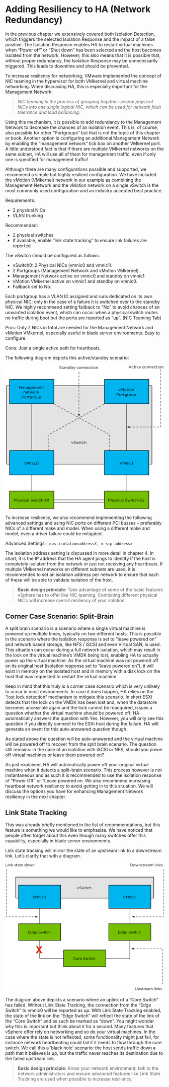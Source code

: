 # Adding Resiliency to HA (Network Redundancy)

In the previous chapter we extensively covered both Isolation Detection, which triggers the selected Isolation Response and the impact of a false positive. The Isolation Response enables HA to restart virtual machines when “Power off” or “Shut down” has been selected and the host becomes isolated from the network. However, this also means that it is possible that, without proper redundancy, the Isolation Response may be unnecessarily triggered. This leads to downtime and should be prevented.

To increase resiliency for networking, VMware implemented the concept of NIC teaming in the hypervisor for both VMkernel and virtual machine networking. When discussing HA, this is especially important for the Management Network.

>*NIC teaming is the process of grouping together several physical NICs into one single logical NIC, which can be used for network fault tolerance and load balancing.*

Using this mechanism, it is possible to add redundancy to the Management Network to decrease the chances of an isolation event. This is, of course, also possible for other “Portgroups” but that is not the topic of this chapter or book. Another option is configuring an additional Management Network by enabling the “management network” tick box on another VMkernel port. A little understood fact is that if there are multiple VMkernel networks on the same subnet, HA will use all of them for management traffic, even if only one is specified for management traffic!

Although there are many configurations possible and supported, we recommend a simple but highly resilient configuration. We have included the vMotion (VMkernel) network in our example as combining the Management Network and the vMotion network on a single vSwitch is the most commonly used configuration and an industry accepted best practice.

Requirements:

* 2 physical NICs
* VLAN trunking

Recommended:

* 2 physical switches
* If available, enable “link state tracking” to ensure link failures are reported

The vSwitch should be configured as follows:

* vSwitch0: 2 Physical NICs (vmnic0 and vmnic1).
* 2 Portgroups (Management Network and vMotion VMkernel).
* Management Network active on vmnic0 and standby on vmnic1.
* vMotion VMkernel active on vmnic1 and standby on vmnic0.
* Failback set to No.

Each portgroup has a VLAN ID assigned and runs dedicated on its own physical NIC; only in the case of a failure it is switched over to the standby NIC. We highly recommend setting failback to “No” to avoid chances of an unwanted isolation event, which can occur when a physical switch routes no traffic during boot but the ports are reported as “up”. (NIC Teaming Tab)

Pros: Only 2 NICs in total are needed for the Management Network and vMotion VMkernel, especially useful in blade server environments. Easy to configure.

Cons: Just a single active path for heartbeats.

The following diagram depicts this active/standby scenario:

![](fig26.png "Active-Standby Management Network design")

To increase resiliency, we also recommend implementing the following advanced settings and using NIC ports on different PCI busses – preferably NICs of a different make and model. When using a different make and model, even a driver failure could be mitigated.

Advanced Settings: ```_das.isolationaddressX_ = <ip-address>```

The isolation address setting is discussed in more detail in chapter 4\. In short; it is the IP address that the HA agent pings to identify if the host is completely isolated from the network or just not receiving any heartbeats. If multiple VMkernel networks on different subnets are used, it is recommended to set an isolation address per network to ensure that each of these will be able to validate isolation of the host.

>**Basic design principle:** Take advantage of some of the basic features vSphere has to offer like NIC teaming. Combining different physical NICs will increase overall resiliency of your solution.

## Corner Case Scenario: Split-Brain

A split brain scenario is a scenario where a single virtual machine is powered up multiple times, typically on two different hosts. This is possible in the scenario where the isolation response is set to “leave powered on” and network based storage, like NFS / iSCSI and even Virtual SAN, is used. This situation can occur during a full network isolation, which may result in the lock on the virtual machine’s VMDK being lost, enabling HA to actually power up the virtual machine. As the virtual machine was not powered off on its original host (isolation response set to “leave powered on”), it will exist in memory on the isolated host and in memory with a disk lock on the host that was requested to restart the virtual machine.

Keep in mind that this truly is a corner case scenario which is very unlikely to occur in most environments. In case it does happen, HA relies on the “lost lock detection” mechanism to mitigate this scenario. In short ESXi detects that the lock on the VMDK has been lost and, when the datastore becomes accessible again and the lock cannot be reacquired, issues a question whether the virtual machine should be powered off; HA automatically answers the question with Yes. However, you will only see this question if you directly connect to the ESXi host during the failure. HA will generate an event for this auto-answered question though.

As stated above the question will be auto-answered and the virtual machine will be powered off to recover from the split brain scenario. The question still remains: in the case of an isolation with iSCSI or NFS, should you power off virtual machines or leave them powered on?

As just explained, HA will automatically power off your original virtual machine when it detects a split-brain scenario. This process however is not instantaneous and as such it is recommended to use the isolation response of “Power Off” or “Leave powered on. We also recommend increasing heartbeat network resiliency to avoid getting in to this situation. We will discuss the options you have for enhancing Management Network resiliency in the next chapter.

## Link State Tracking

This was already briefly mentioned in the list of recommendations, but this feature is something we would like to emphasize. We have noticed that people often forget about this even though many switches offer this capability, especially in blade server environments.

Link state tracking will mirror the state of an upstream link to a downstream link. Let’s clarify that with a diagram.

![](fig27.png "Link State tracking mechanism")

The diagram above depicts a scenario where an uplink of a “Core Switch” has failed. Without Link State Tracking, the connection from the “Edge Switch” to vmnic0 will be reported as up. With Link State Tracking enabled, the state of the link on the “Edge Switch” will reflect the state of the link of the “Core Switch” and as such be marked as “down”. You might wonder why this is important but think about it for a second. Many features that vSphere offer rely on networking and so do your virtual machines. In the case where the state is not reflected, some functionality might just fail, for instance network heartbeating could fail if it needs to flow through the core switch. We call this a ‘black hole’ scenario: the host sends traffic down a path that it believes is up, but the traffic never reaches its destination due to the failed upstream link.

>**Basic design principle:** Know your network environment, talk to the network administrators and ensure advanced features like Link State Tracking are used when possible to increase resiliency.

